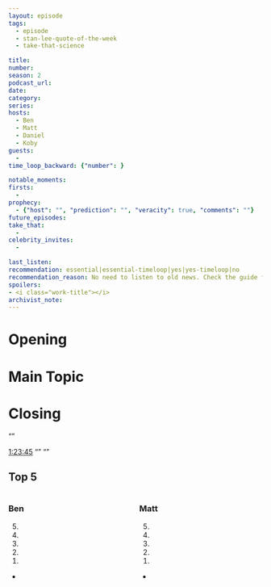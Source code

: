 ```yaml
---
layout: episode
tags:
  - episode
  - stan-lee-quote-of-the-week
  - take-that-science

title: 
number: 
season: 2
podcast_url: 
date: 
category: 
series: 
hosts:
  - Ben
  - Matt
  - Daniel
  - Koby
guests:
  - 
time_loop_backward: {"number": }

notable_moments:
firsts:
  -  
prophecy: 
  - {"host": "", "prediction": "", "veracity": true, "comments": ""}
future_episodes: 
take_that:
  - 
celebrity_invites: 
  - 

last_listen: 
recommendation: essential|essential-timeloop|yes|yes-timeloop|no
recommendation_reason: No need to listen to old news. Check the guide for what's interesting in hindsight.|Any notable feedback is included in the guide.
spoilers: 
- <i class="work-title"></i>
archivist_note: 
---
```

# Opening


# Main Topic


# Closing



<q class="archivist inline"></q>

<i class="work-title"></i>

<div class="quote">
  <a class="timestamp tag is-medium is-rounded is-primary" href="#t=1:23:45">1:23:45</a>
  <span class="quote-context tag is-size-6"></span>
  <q class="ben"></q>
  <q class="matt"></q>
</div>

<div class="top-five">
  <h2 class="has-text-centered">Top 5 </h2>
  <div class="columns">
    <div class="column ben">
      <h3>Ben</h3>
      <ol reversed>
        <li>
        <li>
        <li>
        <li>
        <li>
      </ol>
      <ul class="runner-ups">
        <li>
      </ul>
    </div>
    <div class="column matt">
      <h3>Matt</h3>
      <ol reversed>
        <li>
        <li>
        <li>
        <li>
        <li>
      </ol>
      <ul class="runner-ups">
        <li>
      </ul>
    </div>
  </div>
</div>